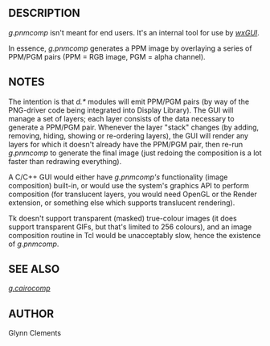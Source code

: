 
## DESCRIPTION

*g.pnmcomp* isn't meant for end users. It's an internal tool
for use by *[wxGUI](wxGUI.html)*.

In essence, *g.pnmcomp* generates a PPM image by overlaying a
series of PPM/PGM pairs (PPM = RGB image, PGM = alpha channel).

## NOTES

The intention is that *d.\** modules will emit PPM/PGM pairs (by
way of the PNG-driver code being integrated into Display Library). The
GUI will manage a set of layers; each layer consists of the data
necessary to generate a PPM/PGM pair.
Whenever the layer "stack" changes (by adding, removing,
hiding, showing or re-ordering layers), the GUI will render any layers
for which it doesn't already have the PPM/PGM pair, then re-run
*g.pnmcomp* to generate the final image (just redoing the
composition is a lot faster than redrawing everything).

A C/C++ GUI would either have *g.pnmcomp's* functionality
(image composition) built-in, or would use the system's graphics API
to perform composition (for translucent layers, you would need OpenGL
or the Render extension, or something else which supports translucent
rendering).

Tk doesn't support transparent (masked) true-colour images (it does
support transparent GIFs, but that's limited to 256 colours), and an
image composition routine in Tcl would be unacceptably slow, hence
the existence of *g.pnmcomp*.

## SEE ALSO

*[g.cairocomp](g.cairocomp.html)*

## AUTHOR

Glynn Clements
